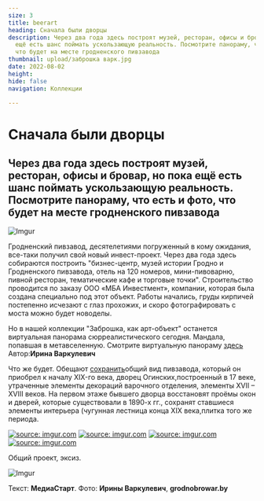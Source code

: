```yaml
---
size: 3
title: beerart
heading: Сначала были дворцы
description: Через два года здесь построят музей, ресторан, офисы и бровар, но пока
  ещё есть шанс поймать ускользающую реальность. Посмотрите панораму, что есть и фото,
  что будет на месте гродненского пивзавода
thumbnail: upload/заброшка варк.jpg
date: 2022-08-02
height: 
hide: false
navigation: Коллекции

---
```

# **Сначала были дворцы**

## Через два года здесь построят музей, ресторан, офисы и бровар, но пока ещё есть шанс поймать ускользающую реальность. Посмотрите панораму, что есть и фото, что будет на месте гродненского пивзавода

![Imgur](https://i.imgur.com/tAYU24r.jpg)

Гродненский пивзавод, десятелетиями погруженный в кому ожидания, все-таки получил свой новый инвест-проект. Через два года здесь собираются построить "бизнес-центр, музей истории Гродно и Гродненского пивзавода, отель на 120 номеров, мини-пивоварню, пивной ресторан, тематические кафе и торговые точки". Строительство проводится по заказу ООО «МБА Инвестмент», компании, которая была создана специально под этот объект. Работы начались, груды кирпичей постепенно исчезают с глаз прохожих, и скоро фотографировать с моста можно будет новоделы.

Но в нашей коллекции "Заброшка, как арт-объект" останется виртуальная панорама сюрреалистического сегодня. Мандала, попавшая в метавселенную. Смотрите виртуальную панораму [здесь](https://truevirtualtours.com/ru/tour/abandoned) Автор:**Ирина Варкулевич**

Что же будет. Обещают [сохранить](https://grodnobrowar.by/)общий вид пивзавода, который он приобрел к началу XIX-го века, дворец Огинских,построенный в 17 веке, утраченные элементы декораций варочного отделения, элементы XVII – XVIII веков. На первом этаже бывшего дворца восстановят проёмы окон и дверей, которые существовали в 1890-х гг., сохранят ставшиеся элементы интерьера (чугунная лестница конца XIX века,плитка того же периода.

<div class="gallery2">
<!-- Смените gallery2 на gallery3 или gallery4, цифра определяет количество картинок в одном ряду -->
<a href="https://imgur.com/RrTk9aQ"><img src="https://i.imgur.com/RrTk9aQ.jpg" title="source: imgur.com" /></a>
<a href="https://imgur.com/6XIAvNq"><img src="https://i.imgur.com/6XIAvNq.jpg" title="source: imgur.com" /></a>
<a href="https://imgur.com/7zzwXCW"><img src="https://i.imgur.com/7zzwXCW.jpg" title="source: imgur.com" /></a>
<a href="https://imgur.com/7CWT2LO"><img src="https://i.imgur.com/7CWT2LO.jpg" title="source: imgur.com" /></a>
</div>

Общий проект, эксиз.

![Imgur](https://i.imgur.com/8xa7fcP.jpg)

Текст: **МедиаСтарт**. Фото: **Ирины Варкулевич**, **grodnobrowar.by** 